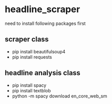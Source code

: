 # headline_scraper
need to install following packages first

## scraper class
- pip install beautifulsoup4
- pip install requests

## headline analysis class
- pip install spacy
- pip install textblob
- python -m spacy download en_core_web_sm
